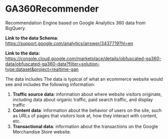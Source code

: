 # GA360Recommender
Recommendation Engine based on Google Analytics 360 data from BigQuery.

**Link to the data Schema**: https://support.google.com/analytics/answer/3437719?hl=en

**Link to the data:** https://console.cloud.google.com/marketplace/details/obfuscated-ga360-data/obfuscated-ga360-data?filter=solution-type:dataset&project=realtime-gan

The data includes The data is typical of what an ecommerce website would see and includes the following information:

1. **Traffic source data**: information about where website visitors originate, including data about organic traffic, paid search traffic, and display traffic
2. **Content data**: information about the behavior of users on the site, such as URLs of pages that visitors look at, how they interact with content, etc.
3. **Transactional data**: information about the transactions on the Google Merchandise Store website.
